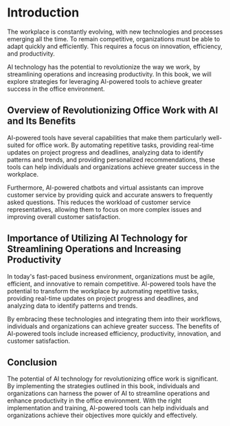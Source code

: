 Introduction
============

The workplace is constantly evolving, with new technologies and processes emerging all the time. To remain competitive, organizations must be able to adapt quickly and efficiently. This requires a focus on innovation, efficiency, and productivity.

AI technology has the potential to revolutionize the way we work, by streamlining operations and increasing productivity. In this book, we will explore strategies for leveraging AI-powered tools to achieve greater success in the office environment.

Overview of Revolutionizing Office Work with AI and Its Benefits
----------------------------------------------------------------

AI-powered tools have several capabilities that make them particularly well-suited for office work. By automating repetitive tasks, providing real-time updates on project progress and deadlines, analyzing data to identify patterns and trends, and providing personalized recommendations, these tools can help individuals and organizations achieve greater success in the workplace.

Furthermore, AI-powered chatbots and virtual assistants can improve customer service by providing quick and accurate answers to frequently asked questions. This reduces the workload of customer service representatives, allowing them to focus on more complex issues and improving overall customer satisfaction.

Importance of Utilizing AI Technology for Streamlining Operations and Increasing Productivity
---------------------------------------------------------------------------------------------

In today's fast-paced business environment, organizations must be agile, efficient, and innovative to remain competitive. AI-powered tools have the potential to transform the workplace by automating repetitive tasks, providing real-time updates on project progress and deadlines, and analyzing data to identify patterns and trends.

By embracing these technologies and integrating them into their workflows, individuals and organizations can achieve greater success. The benefits of AI-powered tools include increased efficiency, productivity, innovation, and customer satisfaction.

Conclusion
----------

The potential of AI technology for revolutionizing office work is significant. By implementing the strategies outlined in this book, individuals and organizations can harness the power of AI to streamline operations and enhance productivity in the office environment. With the right implementation and training, AI-powered tools can help individuals and organizations achieve their objectives more quickly and effectively.
